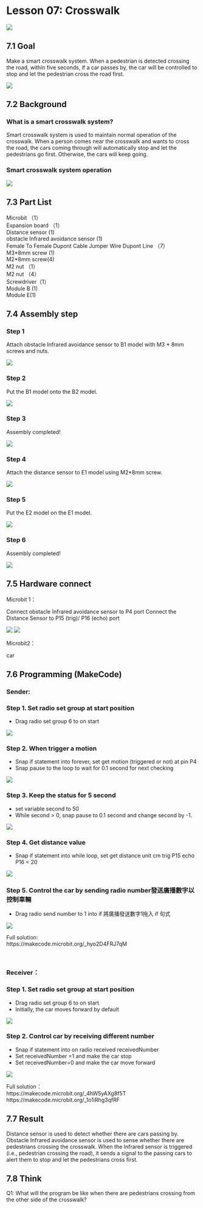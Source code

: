 # Lesson 07: Crosswalk 
![](picture/7/7_1.png)

## 7.1 Goal 
<P>
Make a smart crosswalk system. When a pedestrian is detected crossing the road, within five seconds, if a car passes by, the car will be controlled to stop and let the pedestrian cross the road first.
<P>
 
![](picture/7/7_2.png)

## 7.2 Background 
### What is a smart crosswalk system? 
<P>
Smart crosswalk system is used to maintain normal operation of the crosswalk. When a person comes near the crosswalk and wants to cross the road, the cars coming through will automatically stop and let the pedestrians go first. Otherwise, the cars will keep going. 
<P>

### Smart crosswalk system operation 
![](picture/7/7_3.png)


## 7.3 Part List
<P>
Microbit （1）<BR>
Expansion board  （1）<BR>
Distance sensor (1)<BR>
obstacle Infrared avoidance sensor  (1)<BR>
Female To Female Dupont Cable Jumper Wire Dupont Line （7）<BR>
M3*8mm screw (1)<BR>
M2*8mm screw(4)<BR>
M2 nut （1）<BR>
M2 nut （4）<BR>
Screwdriver（1）<BR>
Module B (1)<BR>
Module E(1) <BR>
<P>

## 7.4 Assembly step 
### Step 1
<P>
Attach obstacle Infrared avoidance sensor to B1 model with M3 * 8mm screws and nuts. 
<P>

 
![](picture/7/7_5.png)

### Step 2 
<P>
Put the B1 model onto the B2 model. 
<P>
 
![](picture/7/7_6.png)

### Step 3 
<P>
Assembly completed! 
<P>
 
![](picture/7/7_7.png)

### Step 4 
<P>
Attach the distance sensor to E1 model using M2*8mm screw. 
<P>
 
![](picture/7/7_8.png)

### Step 5 
<P>
Put the E2 model on the E1 model. 
<P>
 
![](picture/7/7_9.png)

### Step 6 
<P>
Assembly completed! 
<P>
 
![](picture/7/7_10.png)

## 7.5 Hardware connect 
<P>
Microbit 1：
<P>
<P>
Connect obstacle Infrared avoidance sensor to P4 port
Connect the Distance Sensor to P15 (trig)/ P16 (echo) port
<P>

![](picture/7/ch7pic.png)
![](picture/7/7_11.jpg)
<BR>
<P>
Microbit2：<BR>
<P>
<P>
car
<P>

## 7.6  Programming (MakeCode) 
### Sender:
### Step 1. Set radio set group at start position 
+ Drag radio set group 6 to on start  

![](picture/7/7_12.png)

### Step 2. When trigger a motion 
+ Snap if statement into forever, set get motion (triggered or not) at pin P4 
+ Snap pause to the loop to wait for 0.1 second for next checking 
 
![](picture/7/7_14.png)

### Step 3. Keep the status for 5 second 
+ set variable second to 50 
+ While second > 0, snap pause to 0.1 second and change second by -1.
 
![](picture/7/7_16.png)


### Step 4. Get distance value
+ Snap if statement into while loop, set get distance unit cm trig P15 echo P16 < 20
 
![](picture/7/7_18.png)


### Step 5. Control the car by sending radio number發送廣播數字以控制車輛
+ Drag radio send number to 1 into if 將廣播發送數字1拖入 if 句式
 
![](picture/7/7_20.png)

<P>
Full solution:<BR>
https://makecode.microbit.org/_hyo2D4FRJ7qM
<P>
<BR>

### Receiver：
### Step 1. Set radio set group at start position 
+ Drag radio set group 6 to on start  
+ Initially, the car  moves forward by default
 
![](picture/7/7_22.png)

 
### Step 2. Control car by receiving different number 
+ Snap if statement into on radio received receivedNumber 
+ Set receivedNumber =1 and make the car stop 
+ Set receivedNumber=0 and make the car move forward 
 
![](picture/7/7_24.png)

<P>
Full solution：<BR>
https://makecode.microbit.org/_4hW5yAXg8f5T<BR>
https://makecode.microbit.org/_1o1iRhg3qfRF
<P>

## 7.7 Result 
<P>
Distance sensor is used to detect whether there are cars passing by. Obstacle Infrared avoidance sensor is used to sense whether there are pedestrians crossing the crosswalk. When the Infrared sensor is triggered (i.e., pedestrian crossing the road), it sends a signal to the passing cars to alert them to stop and let the pedestrians cross first. 
<P>

## 7.8 Think 
<P>
Q1: What will the program be like when there are pedestrians crossing from the other side of the crosswalk? 
<P>

